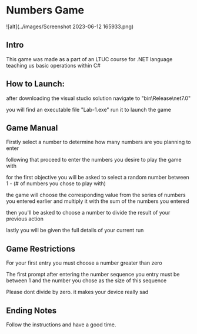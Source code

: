 # Numbers Game

![alt](../images/Screenshot 2023-06-12 165933.png)

## Intro

This game was made as a part of an LTUC course for .NET language teaching us basic operations within C#

## How to Launch:

after downloading the visual studio solution navigate to "bin\Release\net7.0"

you will find an executable file "Lab-1.exe" run it to launch the game

## Game Manual

Firstly select a number to determine how many numbers are you planning to enter

following that proceed to enter the numbers you desire to play the game with

for the first objective you will be asked to select a random number between 1 - (# of numbers you chose to play with)

the game will choose the corresponding value from the series of numbers you entered earlier and multiply it with the sum of the numbers you entered

then you'll be asked to choose a number to divide the result of your previous action

lastly you will be given the full details of your current run

## Game Restrictions

For your first entry you must choose a number greater than zero

The first prompt after entering the number sequence you entry must be between 1 and the number you chose as the size of this sequence

Please dont divide by zero. it makes your device really sad

## Ending Notes

Follow the instructions and have a good time.

